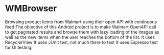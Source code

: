 # WMBrowser
Browsing product items from Walmart using their open API with continuous feed
The objective of this Android project is to make Walmart OpenAPI call to get paginated results and browse them with lazy loading of the images as well as the new items when the user reaches the bottom of the list.
It uses RecyclerView
It uses JUnit test, not much there to test
It uses Espresso test for UI testing.
